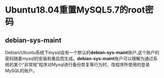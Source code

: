 # Ubuntu18.04重置MySQL5.7的root密码
## debian-sys-maint
Debian/Ubuntu系统下mysql会有一个默认的**debian-sys-maint**账户,这个账户的密码随着mysql的安装和重启而生成。**debian-sys-maint**账户可以理解为通过系统的某个“非常规”程序对Mysql进行备份恢复等行为时，改程序所使用的登录MySQL的账户。


<!--stackedit_data:
eyJoaXN0b3J5IjpbLTE0OTE1NjcyNjhdfQ==
-->